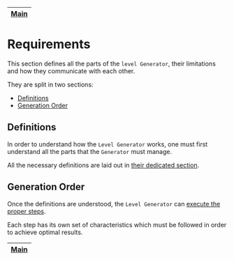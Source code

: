 | [Main](../README.md) |
| -------------------- |

# Requirements

This section defines all the parts of the `level Generator`, their limitations and how they communicate with each other.

They are split in two sections:

- [Definitions](#definitions)
- [Generation Order](#generation-order)

## Definitions

In order to understand how the `Level Generator` works, one must first understand all the parts that the `Generator` must manage.

All the necessary definitions are laid out in [their dedicated section](definitions/README.md).

## Generation Order

Once the definitions are understood, the `Level Generator` can [execute the proper steps](generation/README.md).

Each step has its own set of characteristics which must be followed in order to achieve optimal results.

| [Main](../README.md) |
| -------------------- |
